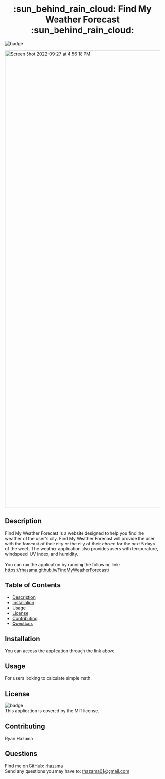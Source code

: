<h1 align="center">	:sun_behind_rain_cloud: Find My Weather Forecast :sun_behind_rain_cloud:</h1>

![badge](https://img.shields.io/badge/license-MIT-brightgreen)<br />

<img width="1483" alt="Screen Shot 2022-09-27 at 4 56 18 PM" src="https://user-images.githubusercontent.com/88352747/192658209-a4e75c44-b48c-4ccf-8e95-aaf776c9e2f6.png">

## Description
Find My Weather Forecast is a website designed to help you find the weather of the user's city. Find My Weather Forecast will provide the user with the forecast of their city or the city of their choice for the next 5 days of the week. The weather application also provides users with tempurature, windspeed, UV index, and humidity.
<br />
<br />
You can run the application by running the following link: https://rhazama.github.io/FindMyWeatherForecast/

## Table of Contents
- [Description](#description)
- [Installation](#installation)
- [Usage](#usage)
- [License](#license)
- [Contributing](#contributing)
- [Questions](#questions)
## Installation
You can access the application through the link above.
## Usage
For users looking to calculate simple math.
## License
![badge](https://img.shields.io/badge/license-MIT-brightgreen)
<br />
This application is covered by the MIT license.
## Contributing
Ryan Hazama
## Questions
Find me on GitHub: [rhazama](https://github.com/rhazama)<br />
Send any questions you may have to: rhazama01@gmail.com<br />
